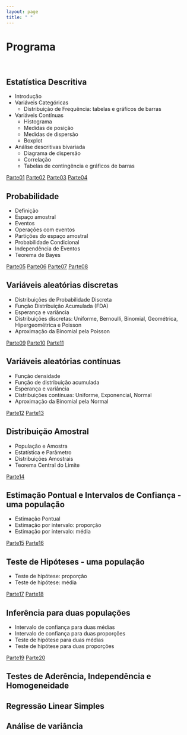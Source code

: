 ```yaml
---
layout: page
title: " "
---
```


# Programa

<br/>

## Estatística Descritiva

* Introdução
* Variáveis Categóricas
  + Distribuição de Frequência: tabelas e gráficos de barras
* Variáveis Contínuas
  + Histograma
  + Medidas de posição
  + Medidas de dispersão
  + Boxplot
* Análise descritivas bivariada
  + Diagrama de dispersão
  + Correlação
  + Tabelas de contingência e gráficos de barras

[Parte01](../aulas/slides/parte01/parte01.html) 
[Parte02](../aulas/slides/parte02/parte02.html) 
[Parte03](../aulas/slides/parte03/parte03.html) 
[Parte04](../aulas/slides/parte04/parte04.html)


## Probabilidade

* Definição
* Espaço amostral
* Eventos
* Operações com eventos
* Partições do espaço amostral
* Probabilidade Condicional
* Independência de Eventos
* Teorema de Bayes 

[Parte05](../aulas/slides/parte05/parte05.html)
[Parte06](../aulas/slides/parte06/parte06.html)
[Parte07](../aulas/slides/parte07/parte07.html)
[Parte08](../aulas/slides/parte08/parte08.html)



## Variáveis aleatórias discretas
* Distribuições de Probabilidade Discreta
* Função Distribuição Acumulada (FDA)
* Esperança e variância
* Distribuições discretas: Uniforme, Bernoulli, Binomial, Geométrica, Hipergeométrica e Poisson
* Aproximação da Binomial pela Poisson

[Parte09](../aulas/slides/parte09/parte09.html)
[Parte10](../aulas/slides/parte10/parte10.html)
[Parte11](../aulas/slides/parte11/parte11.html)


## Variáveis aleatórias contínuas
* Função densidade
* Função de distribuição acumulada
* Esperança e variância
* Distribuições contínuas: Uniforme, Exponencial, Normal
* Aproximação da Binomial pela Normal

[Parte12](../aulas/slides/parte12/parte12.html)
[Parte13](../aulas/slides/parte13/parte13.html)

## Distribuição Amostral
* População e Amostra
* Estatística e Parâmetro
* Distribuições Amostrais
* Teorema Central do Limite

[Parte14](../aulas/slides/parte14/parte14.html)

## Estimação Pontual e Intervalos de Confiança - uma população
* Estimação Pontual
* Estimação por intervalo: proporção
* Estimação por intervalo: média

[Parte15](../aulas/slides/parte15/parte15.html)
[Parte16](../aulas/slides/parte16/parte16.html)

## Teste de Hipóteses - uma população
* Teste de hipótese: proporção
* Teste de hipótese: média

[Parte17](../aulas/slides/parte17/parte17.html)
[Parte18](../aulas/slides/parte18/parte18.html)

## Inferência para duas populações
* Intervalo de confiança para duas médias
* Intervalo de confiança para duas proporções
* Teste de hipótese para duas médias
* Teste de hipótese para duas proporções

[Parte19](../aulas/slides/parte19/parte19.html)
[Parte20](../aulas/slides/parte20/parte20.html)

## Testes de Aderência, Independência e Homogeneidade

<!--[Parte21](../aulas/slides/parte21/parte21.html) -->
<!--[Parte22](../aulas/slides/parte22/parte22.html)-->

## Regressão Linear Simples

<!--[Parte23](../aulas/slides/parte23/parte23.html) -->

## Análise de variância

<!-- [Parte24](../aulas/slides/parte24/parte24.html) -->
